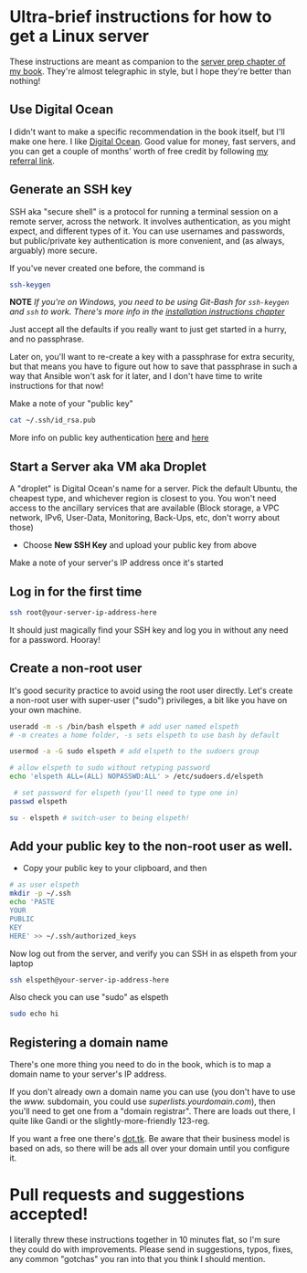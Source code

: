 # Ultra-brief instructions for how to get a Linux server

These instructions are meant as companion to the 
[server prep chapter of my book](https://www.obeythetestinggoat.com/book/chapter_11_server_prep.html).
They're almost telegraphic in style, but I hope they're better than nothing!


## Use Digital Ocean

I didn't want to make a specific recommendation in the book itself,
but I'll make one here.
I like [Digital Ocean](https://m.do.co/c/876844cd6b2e).
Good value for money, fast servers,
and you can get a couple of months' worth of free credit
by following [my referral link](https://m.do.co/c/876844cd6b2e).


## Generate an SSH key

SSH aka "secure shell" is a protocol for running a terminal
session on a remote server, across the network.
It involves authentication, as you might expect,
and different types of it.
You can use usernames and passwords,
but public/private key authentication is more convenient,
and (as always, arguably) more secure.

If you've never created one before, the command is

```bash
ssh-keygen
```

**NOTE** _If you're on Windows,
you need to be using Git-Bash for `ssh-keygen` and `ssh` to work.
There's more info in the
[installation instructions chapter](https://www.obeythetestinggoat.com/book/pre-requisite-installations.html)_

Just accept all the defaults if you really want to just get started in a hurry,
and no passphrase.

Later on, you'll want to re-create a key with a passphrase for extra security,
but that means you have to figure out how to save that passphrase in such a way
that Ansible won't ask for it later, and I don't have time to write instructions
for that now!

Make a note of your "public key"

```bash
cat ~/.ssh/id_rsa.pub
```

More info on public key authentication [here](https://www.linode.com/docs/guides/use-public-key-authentication-with-ssh/)
and [here](https://docs.digitalocean.com/products/droplets/how-to/add-ssh-keys/)


## Start a Server aka VM aka Droplet

A "droplet" is Digital Ocean's name for a server.
Pick the default Ubuntu, the cheapest type,
and whichever region is closest to you.
You won't need access to the ancillary services that are available
(Block storage, a VPC network, IPv6, User-Data, Monitoring, Back-Ups, etc,
don't worry about those)

* Choose **New SSH Key** and upload your public key from above

Make a note of your server's IP address once it's started


## Log in for the first time


```bash
ssh root@your-server-ip-address-here
```

It should just magically find your SSH key and log you in
without any need for a password.  Hooray!


## Create a non-root user

It's good security practice to avoid using the root user directly.
Let's create a non-root user with super-user ("sudo") privileges,
a bit like you have on your own machine.

```bash
useradd -m -s /bin/bash elspeth # add user named elspeth 
# -m creates a home folder, -s sets elspeth to use bash by default

usermod -a -G sudo elspeth # add elspeth to the sudoers group

# allow elspeth to sudo without retyping password
echo 'elspeth ALL=(ALL) NOPASSWD:ALL' > /etc/sudoers.d/elspeth

 # set password for elspeth (you'll need to type one in)
passwd elspeth

su - elspeth # switch-user to being elspeth!
```


## Add your public key to the non-root user as well.

* Copy your public key to your clipboard, and then


```bash
# as user elspeth
mkdir -p ~/.ssh
echo 'PASTE
YOUR
PUBLIC
KEY
HERE' >> ~/.ssh/authorized_keys
```

Now log out from the server,
and verify you can SSH in as elspeth from your laptop


```bash
ssh elspeth@your-server-ip-address-here
```

Also check you can use "sudo" as elspeth

```bash
sudo echo hi
```


## Registering a domain name

There's one more thing you need to do in the book, which
is to map a domain name to your server's IP address.

If you don't already own a domain name you can use (you don't
have to use the *www.* subdomain, you could use *superlists.yourdomain.com*),
then you'll need to get one from a "domain registrar".  There are loads
out there, I quite like Gandi or the slightly-more-friendly 123-reg.

If you want a free one there's [dot.tk](http://www.dot.tk).
Be aware that their business model is based on ads,
so there will be ads all over your domain until you configure it.
<!-- CSANAD: first I thought this website was down, but then I realized my
browser blocked it. Unless there are no better alternatives, I don't think
recommending a services that don't use TLS is good. -->



# Pull requests and suggestions accepted!

I literally threw these instructions together in 10 minutes flat, so I'm 
sure they could do with improvements.  Please send in suggestions, typos,
fixes, any common "gotchas" you ran into that you think I should mention.


